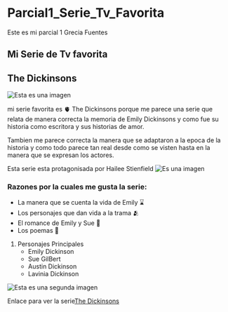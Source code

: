 # Parcial1_Serie_Tv_Favorita
 Este es mi parcial 1 Grecia Fuentes

## Mi Serie de Tv favorita

## The Dickinsons

![Esta es una imagen](https://upload.wikimedia.org/wikipedia/commons/thumb/5/56/Black-white_photograph_of_Emily_Dickinson2.png/640px-Black-white_photograph_of_Emily_Dickinson2.png)

mi serie favorita es :anatomical_heart: The Dickinsons porque me parece una serie que relata de manera correcta la memoria de Emily Dickinsons y como fue su historia como escritora y sus historias de amor.

Tambien me parece correcta la manera que se adaptaron a la epoca de la historia y como todo parece tan real desde como se visten hasta en la manera que se expresan los actores.

Esta serie esta protagonisada por Hailee Stienfield 
![Es una imagen](https://m.media-amazon.com/images/M/MV5BMGFmZDVhZDUtZWIyNC00NzBjLTg0ZGEtY2FhMjJlZWJhZjBlXkEyXkFqcGdeQXVyMTcwNzE4OTI@._V1_.jpg)

### Razones por la cuales me gusta la serie:

- La manera que se cuenta la vida de Emily :hourglass:
- Los personajes que dan vida a la trama :people_hugging:
- El romance de Emily y Sue :smiling_face_with_three_hearts:
- Los poemas :wilted_flower: 

1. Personajes Principales
    - Emily Dickinson
    - Sue GilBert
    - Austin Dickinson 
    - Lavinia Dickinson 


![Esta es una segunda imagen](https://filmdaily.co/wp-content/uploads/2021/04/dickinson-3.jpeg)

Enlace para ver la serie[The Dickinsons](https://tv.apple.com/es/show/dickinson/umc.cmc.1ogyy5s2agasxa5qztabrlykn)